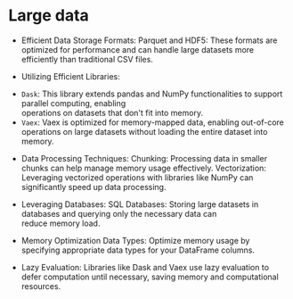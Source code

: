 # Large data



* Efficient Data Storage Formats:
Parquet and HDF5: These formats are optimized for performance and can handle large datasets more  
efficiently than traditional CSV files. 

* Utilizing Efficient Libraries:
 - `Dask`: This library extends pandas and NumPy functionalities to support parallel computing, enabling  
   operations on datasets that don't fit into memory. 
 - `Vaex`: Vaex is optimized for memory-mapped data, enabling out-of-core operations on large
   datasets without loading the entire dataset into memory.

* Data Processing Techniques:
Chunking: Processing data in smaller chunks can help manage memory usage effectively.
Vectorization: Leveraging vectorized operations with libraries like NumPy can significantly
speed up data processing.

* Leveraging Databases:
SQL Databases: Storing large datasets in databases and querying only the necessary data can  
reduce memory load.  

* Memory Optimization
Data Types: Optimize memory usage by specifying appropriate data types for your DataFrame columns.  

* Lazy Evaluation: Libraries like Dask and Vaex use lazy evaluation to defer computation until necessary,
  saving memory and computational resources.
